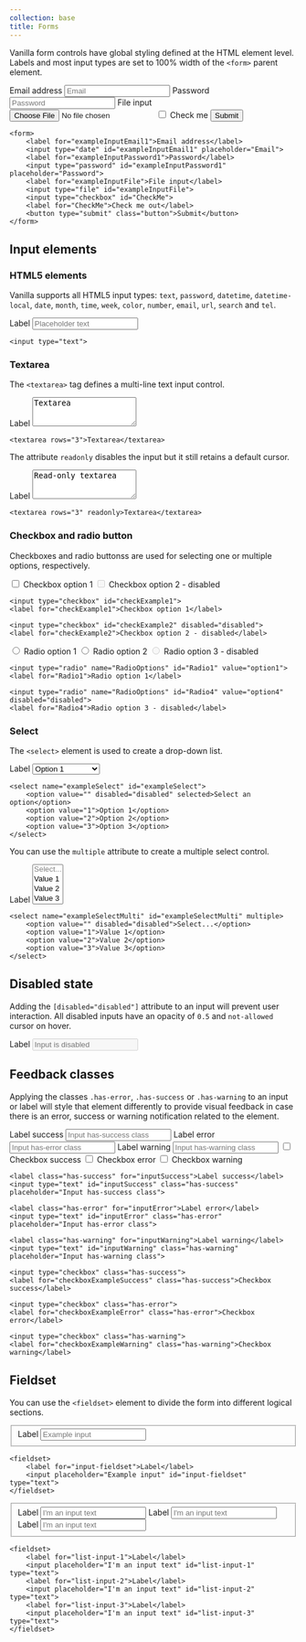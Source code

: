 ```yaml
---
collection: base
title: Forms
---
```


Vanilla form controls have global styling defined at the HTML element level. Labels and most input types are set to 100% width of the ```<form>``` parent element.

<form>
    <label for="exampleInputEmail1">Email address</label>
    <input type="email" id="exampleInputEmail1" placeholder="Email">
    <label for="exampleInputPassword1">Password</label>
    <input type="password" id="exampleInputPassword1" placeholder="Password">
    <label for="exampleInputFile">File input</label>
    <input type="file" id="exampleInputFile">
    <input type="checkbox" id="CheckMe">
    <label for="CheckMe">Check me</label>
    <button type="submit" class="button">Submit</button>
</form>

```
<form>
    <label for="exampleInputEmail1">Email address</label>
    <input type="date" id="exampleInputEmail1" placeholder="Email">
    <label for="exampleInputPassword1">Password</label>
    <input type="password" id="exampleInputPassword1" placeholder="Password">
    <label for="exampleInputFile">File input</label>
    <input type="file" id="exampleInputFile">
    <input type="checkbox" id="CheckMe">
    <label for="CheckMe">Check me out</label>
    <button type="submit" class="button">Submit</button>
</form>
```

## Input elements

### HTML5 elements

Vanilla supports all HTML5 input types: ```text```, ```password```, ```datetime```, ```datetime-local```, ```date```, ```month```, ```time```, ```week```, ```color```, ```number```, ```email```, ```url```, ```search``` and ```tel```.

<form>
    <label for="exampleTextInput">Label</label>
    <input type="text" id="exampleTextInput" placeholder="Placeholder text" />
</form>

```
<input type="text">
```

### Textarea

The ```<textarea>``` tag defines a multi-line text input control.

<form>
    <label for"textarea">Label</label>
    <textarea id="textarea" rows="3">Textarea</textarea>
</form>

```
<textarea rows="3">Textarea</textarea>
```

The attribute ```readonly``` disables the input but it still retains a default cursor.

<form>
    <label for"textarea">Label</label>
    <textarea id="textarea" rows="3" readonly="readonly">Read-only textarea</textarea>
</form>

```
<textarea rows="3" readonly>Textarea</textarea>
```


### Checkbox and radio button

Checkboxes and radio buttonss are used for selecting one or multiple options, respectively.

<form>
    <input type="checkbox" id="checkExample1">
    <label for="checkExample1">Checkbox option 1</label>
    <input type="checkbox" id="checkExample2" disabled="disabled">
    <label for="checkExample2">Checkbox option 2 - disabled</label>
</form>

```
<input type="checkbox" id="checkExample1">
<label for="checkExample1">Checkbox option 1</label>

<input type="checkbox" id="checkExample2" disabled="disabled">
<label for="checkExample2">Checkbox option 2 - disabled</label>
```

<form>
    <input type="radio" name="RadioOptions" id="Radio1" value="option1">
    <label for="Radio1">Radio option 1</label>
    <input type="radio" name="RadioOptions" id="Radio2" value="option2">
    <label for="Radio2">Radio option 2</label>
    <input type="radio" name="RadioOptions" id="Radio4" value="option4" disabled="disabled">
    <label for="Radio4">Radio option 3 - disabled</label>
</form>

```
<input type="radio" name="RadioOptions" id="Radio1" value="option1">
<label for="Radio1">Radio option 1</label>

<input type="radio" name="RadioOptions" id="Radio4" value="option4" disabled="disabled">
<label for="Radio4">Radio option 3 - disabled</label>
```

### Select

The ```<select>``` element is used to create a drop-down list.

<form>
    <label for="exampleSelect">Label</label>
    <select name="exampleSelect" id="exampleSelect">
        <option value="" disabled="disabled">Select an option</option>
        <option value="1">Option 1</option>
        <option value="2">Option 2</option>
        <option value="3">Option 3</option>
    </select>
</form>

```
<select name="exampleSelect" id="exampleSelect">
    <option value="" disabled="disabled" selected>Select an option</option>
    <option value="1">Option 1</option>
    <option value="2">Option 2</option>
    <option value="3">Option 3</option>
</select>
```

You can use the ```multiple``` attribute  to create a multiple select control.

<form>
    <label for="exampleSelectMulti">Label</label>
    <select name="exampleSelectMulti" id="exampleSelectMulti" multiple>
        <option value="" disabled="disabled">Select...</option>
        <option value="1">Value 1</option>
        <option value="2">Value 2</option>
        <option value="3">Value 3</option>
    </select>
</form>

```
<select name="exampleSelectMulti" id="exampleSelectMulti" multiple>
    <option value="" disabled="disabled">Select...</option>
    <option value="1">Value 1</option>
    <option value="2">Value 2</option>
    <option value="3">Value 3</option>
</select>
```

## Disabled state

Adding the ```[disabled="disabled"]``` attribute to an input will prevent user interaction. All disabled inputs have an opacity of ```0.5``` and ```not-allowed``` cursor on hover.

<form>
    <label for="disabled-input">Label</label>
    <input type="text" id="disabled-input" placeholder="Input is disabled" disabled="disabled">
</form>

## Feedback classes

Applying the classes ```.has-error```, ```.has-success``` or ```.has-warning``` to an input or label will style that element differently to provide visual feedback in case there is an error, success or warning notification related to the element.

<form>
    <label class="has-success" for="inputSuccess">Label success</label>
    <input type="text" id="inputSuccess" class="has-success" placeholder="Input has-success class">
    <label class="has-error" for="inputError">Label error</label>
    <input type="text" id="inputError" class="has-error" placeholder="Input has-error class">
    <label class="has-warning" for="inputWarning">Label warning</label>
    <input type="text" id="inputWarning" class="has-warning" placeholder="Input has-warning class">
    <input type="checkbox" class="has-success">
    <label for="checkboxExampleSuccess" class="has-success">Checkbox success</label>
    <input type="checkbox" class="has-error">
    <label for="checkboxExampleError" class="has-error">Checkbox error</label>
    <input type="checkbox" class="has-warning">
    <label for="checkboxExampleWarning" class="has-warning">Checkbox warning</label>
</form>

```
<label class="has-success" for="inputSuccess">Label success</label>
<input type="text" id="inputSuccess" class="has-success" placeholder="Input has-success class">

<label class="has-error" for="inputError">Label error</label>
<input type="text" id="inputError" class="has-error" placeholder="Input has-error class">

<label class="has-warning" for="inputWarning">Label warning</label>
<input type="text" id="inputWarning" class="has-warning" placeholder="Input has-warning class">

<input type="checkbox" class="has-success">
<label for="checkboxExampleSuccess" class="has-success">Checkbox success</label>

<input type="checkbox" class="has-error">
<label for="checkboxExampleError" class="has-error">Checkbox error</label>

<input type="checkbox" class="has-warning">
<label for="checkboxExampleWarning" class="has-warning">Checkbox warning</label>
```

## Fieldset

You can use the ```<fieldset>``` element to divide the form into different logical sections.

<form>
    <fieldset>
        <label for="input-fieldset">Label</label>
        <input placeholder="Example input" id="input-fieldset" type="text">
    </fieldset>
</form>

```
<fieldset>
    <label for="input-fieldset">Label</label>
    <input placeholder="Example input" id="input-fieldset" type="text">
</fieldset>
```

<form>
    <fieldset>
        <label for="list-input-1">Label</label>
        <input placeholder="I'm an input text" id="list-input-1" type="text">
        <label for="list-input-2">Label</label>
        <input placeholder="I'm an input text" id="list-input-2" type="text">
        <label for="list-input-3">Label</label>
        <input placeholder="I'm an input text" id="list-input-3" type="text">
    </fieldset>
</form>

```
<fieldset>
    <label for="list-input-1">Label</label>
    <input placeholder="I'm an input text" id="list-input-1" type="text">
    <label for="list-input-2">Label</label>
    <input placeholder="I'm an input text" id="list-input-2" type="text">
    <label for="list-input-3">Label</label>
    <input placeholder="I'm an input text" id="list-input-3" type="text">
</fieldset>
```
